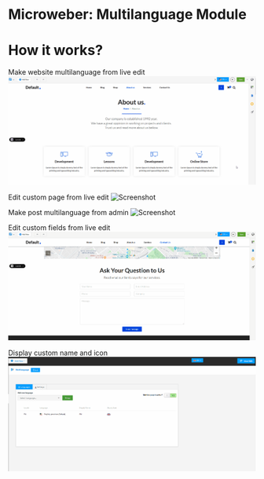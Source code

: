 # Microweber: Multilanguage Module

# How it works?

Make website multilanguage from live edit
![Screenshot](screenshots/live-edit-multilanguage.gif)

Edit custom page from live edit 
![Screenshot](screenshots/live-edit-page-multilanguage.gif)

Make post multilanguage from admin
![Screenshot](screenshots/admin-post-edit.gif)

Edit custom fields from live edit
![Screenshot](screenshots/customfields-live-edit-multilanguage.gif)

Display custom name and icon
![Screenshot](screenshots/dispaly-icon-multinaguage.gif)